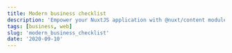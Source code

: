 ```yaml
---
title: Modern business checklist
description: 'Empower your NuxtJS application with @nuxt/content module: write in a content/ directory and fetch your Markdown, JSON, YAML and CSV files through a MongoDB like API, acting as a Git-based Headless CMS.'
tags: [business, web]
slug: 'modern_business_checklist'
date: '2020-09-10'
---
```

